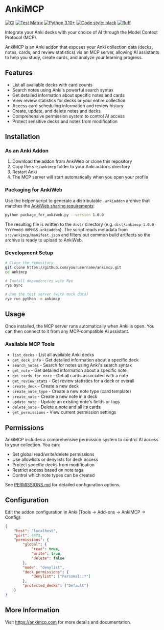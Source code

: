 # AnkiMCP

[![CI](https://github.com/matt-fff/ankimcp/actions/workflows/ci.yml/badge.svg)](https://github.com/matt-fff/ankimcp/actions/workflows/ci.yml)
[![Test Matrix](https://github.com/matt-fff/ankimcp/actions/workflows/test-matrix.yml/badge.svg)](https://github.com/matt-fff/ankimcp/actions/workflows/test-matrix.yml)
[![Python 3.10+](https://img.shields.io/badge/python-3.10+-blue.svg)](https://www.python.org/downloads/)
[![Code style: black](https://img.shields.io/badge/code%20style-black-000000.svg)](https://github.com/psf/black)
[![Ruff](https://img.shields.io/endpoint?url=https://raw.githubusercontent.com/charliermarsh/ruff/main/assets/badge/v2.json)](https://github.com/astral-sh/ruff)

Integrate your Anki decks with your choice of AI through the Model Context Protocol (MCP).

AnkiMCP is an Anki addon that exposes your Anki collection data (decks, notes, cards, and review statistics) via an MCP server, allowing AI assistants to help you study, create cards, and analyze your learning progress.

## Features

- List all available decks with card counts
- Search notes using Anki's powerful search syntax
- Get detailed information about specific notes and cards
- View review statistics for decks or your entire collection
- Access card scheduling information and review history
- Create, update, and delete notes and decks
- Comprehensive permission system to control AI access
- Protect sensitive decks and notes from modification

## Installation

### As an Anki Addon

1. Download the addon from AnkiWeb or clone this repository
2. Copy the `src/ankimcp` folder to your Anki addons directory
3. Restart Anki
4. The MCP server will start automatically when you open your profile

### Packaging for AnkiWeb

Use the helper script to generate a distributable `.ankiaddon` archive that
matches the [AnkiWeb sharing requirements](https://addon-docs.ankiweb.net/sharing.html):

```bash
python package_for_ankiweb.py --version 1.0.0
```

The resulting file is written to the `dist/` directory (e.g.
`dist/ankimcp-1.0.0-YYYYmmdd-HHMMSS.ankiaddon`). The script reads metadata from
`src/ankimcp/manifest.json` and filters out common build artifacts so the
archive is ready to upload to AnkiWeb.

### Development Setup

```bash
# Clone the repository
git clone https://github.com/yourusername/ankimcp.git
cd ankimcp

# Install dependencies with Rye
rye sync

# Run the test server (with mock data)
rye run python -m ankimcp
```

## Usage

Once installed, the MCP server runs automatically when Anki is open. You can then connect to it from any MCP-compatible AI assistant.

### Available MCP Tools

- `list_decks` - List all available Anki decks
- `get_deck_info` - Get detailed information about a specific deck
- `search_notes` - Search for notes using Anki's search syntax
- `get_note` - Get detailed information about a specific note
- `get_cards_for_note` - Get all cards associated with a note
- `get_review_stats` - Get review statistics for a deck or overall
- `create_deck` - Create a new deck
- `create_note_type` - Create a new note type (card template)
- `create_note` - Create a new note in a deck
- `update_note` - Update an existing note's fields or tags
- `delete_note` - Delete a note and all its cards
- `get_permissions` - View current permission settings

## Permissions

AnkiMCP includes a comprehensive permission system to control AI access to your collection. You can:

- Set global read/write/delete permissions
- Use allowlists or denylists for deck access
- Protect specific decks from modification
- Restrict access based on note tags
- Control which note types can be created

See [PERMISSIONS.md](PERMISSIONS.md) for detailed configuration options.

## Configuration

Edit the addon configuration in Anki (Tools → Add-ons → AnkiMCP → Config):

```json
{
    "host": "localhost",
    "port": 4473,
    "permissions": {
        "global": {
            "read": true,
            "write": true,
            "delete": false
        },
        "mode": "denylist",
        "deck_permissions": {
            "denylist": ["Personal::*"]
        },
        "protected_decks": ["Default"]
    }
}
```

## More Information

Visit https://ankimcp.com for more details and documentation.
